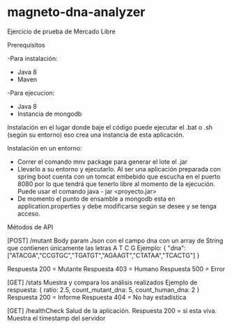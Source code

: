# magneto-dna-analyzer
Ejercicio de prueba de Mercado Libre

Prerequisitos

-Para instalación:
* Java 8
* Maven

-Para ejecucion:
* Java 8
* Instancia de mongodb

Instalación en el lugar donde baje el código puede ejecutar el .bat o .sh (según su entorno) eso crea una instancia de esta aplicación.

Instalación en un entorno:
- Correr el comando mnv package para generar el lote el .jar
- Llevarlo a su entorno y ejecutarlo. Al ser una aplicación preparada con spring boot cuenta con un tomcat embebido que escucha en el puerto 8080 por lo que tendrá que tenerlo libre al momento de la ejecución.
Puede usar el comando java - jar <proyecto.jar>
- De momento el punto de ensamble a mongodb esta en application.properties y debe modificarse según se desee y se tenga acceso.


Métodos de API

[POST] /mutant
Body param Json con el campo dna con un array de String que contienen únicamente las letras A T C G
Ejemplo:
{ "dna":["ATACGA","CCGTGC","TGATGT","AGAAGT","CTATAA","TCACTG"] }

Respuesta 200 = Mutante
Respuesta 403 = Humano
Respuesta 500 = Error


[GET] /stats
Muestra y compara los análisis realizados
Ejemplo de respuesta:
{
ratio: 2.5,
count_mutant_dna: 5,
count_human_dna: 2
}
Respuesta 200 = Informe 
Respuesta 404 = No hay estadística

[GET] /healthCheck
Salud de la aplicación.
Respuesta 200 = si esta viva. Muestra el timestamp del servidor
